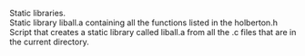 Static libraries.  
Static library liball.a containing all the functions listed in the holberton.h  
Script that creates a static library called liball.a from all the .c files that are in the current directory.

